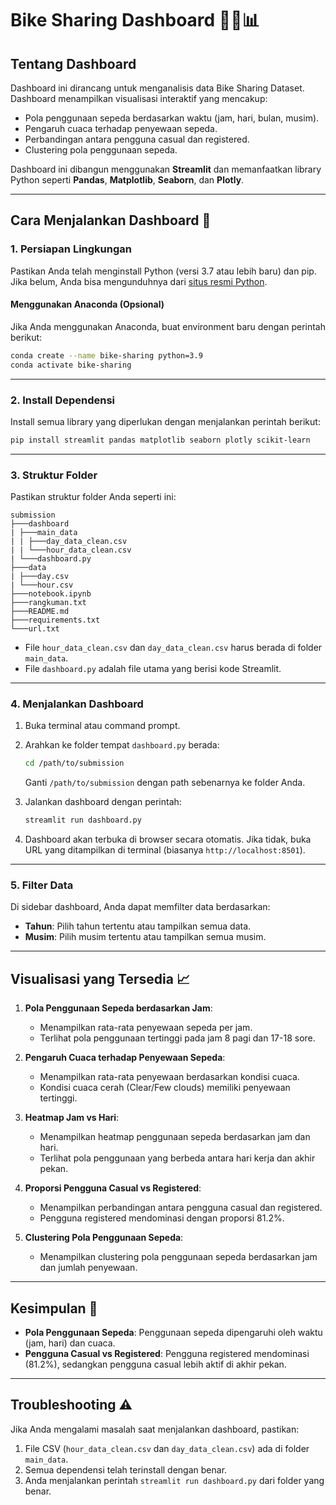 # Bike Sharing Dashboard 🚴‍♂️📊

## Tentang Dashboard

Dashboard ini dirancang untuk menganalisis data Bike Sharing Dataset. Dashboard menampilkan visualisasi interaktif yang mencakup:

- Pola penggunaan sepeda berdasarkan waktu (jam, hari, bulan, musim).
- Pengaruh cuaca terhadap penyewaan sepeda.
- Perbandingan antara pengguna casual dan registered.
- Clustering pola penggunaan sepeda.

Dashboard ini dibangun menggunakan **Streamlit** dan memanfaatkan library Python seperti **Pandas**, **Matplotlib**, **Seaborn**, dan **Plotly**.

---

## Cara Menjalankan Dashboard 🚀

### 1. **Persiapan Lingkungan**

Pastikan Anda telah menginstall Python (versi 3.7 atau lebih baru) dan pip. Jika belum, Anda bisa mengunduhnya dari [situs resmi Python](https://www.python.org/).

#### **Menggunakan Anaconda (Opsional)**

Jika Anda menggunakan Anaconda, buat environment baru dengan perintah berikut:

```bash
conda create --name bike-sharing python=3.9
conda activate bike-sharing
```

---

### 2. **Install Dependensi**

Install semua library yang diperlukan dengan menjalankan perintah berikut:

```bash
pip install streamlit pandas matplotlib seaborn plotly scikit-learn
```

---

### 3. **Struktur Folder**

Pastikan struktur folder Anda seperti ini:

```
submission
├───dashboard
| ├───main_data
| | ├───day_data_clean.csv
| | └───hour_data_clean.csv
| └───dashboard.py
├───data
| ├───day.csv
| └───hour.csv
├───notebook.ipynb
├───rangkuman.txt
├───README.md
├───requirements.txt
└───url.txt
```

- File `hour_data_clean.csv` dan `day_data_clean.csv` harus berada di folder `main_data`.
- File `dashboard.py` adalah file utama yang berisi kode Streamlit.

---

### 4. **Menjalankan Dashboard**

1. Buka terminal atau command prompt.
2. Arahkan ke folder tempat `dashboard.py` berada:

   ```bash
   cd /path/to/submission
   ```

   Ganti `/path/to/submission` dengan path sebenarnya ke folder Anda.

3. Jalankan dashboard dengan perintah:

   ```bash
   streamlit run dashboard.py
   ```

4. Dashboard akan terbuka di browser secara otomatis. Jika tidak, buka URL yang ditampilkan di terminal (biasanya `http://localhost:8501`).

---

### 5. **Filter Data**

Di sidebar dashboard, Anda dapat memfilter data berdasarkan:

- **Tahun**: Pilih tahun tertentu atau tampilkan semua data.
- **Musim**: Pilih musim tertentu atau tampilkan semua musim.

---

## Visualisasi yang Tersedia 📈

1. **Pola Penggunaan Sepeda berdasarkan Jam**:

   - Menampilkan rata-rata penyewaan sepeda per jam.
   - Terlihat pola penggunaan tertinggi pada jam 8 pagi dan 17-18 sore.

2. **Pengaruh Cuaca terhadap Penyewaan Sepeda**:

   - Menampilkan rata-rata penyewaan berdasarkan kondisi cuaca.
   - Kondisi cuaca cerah (Clear/Few clouds) memiliki penyewaan tertinggi.

3. **Heatmap Jam vs Hari**:

   - Menampilkan heatmap penggunaan sepeda berdasarkan jam dan hari.
   - Terlihat pola penggunaan yang berbeda antara hari kerja dan akhir pekan.

4. **Proporsi Pengguna Casual vs Registered**:

   - Menampilkan perbandingan antara pengguna casual dan registered.
   - Pengguna registered mendominasi dengan proporsi 81.2%.

5. **Clustering Pola Penggunaan Sepeda**:
   - Menampilkan clustering pola penggunaan sepeda berdasarkan jam dan jumlah penyewaan.

---

## Kesimpulan 🎯

- **Pola Penggunaan Sepeda**: Penggunaan sepeda dipengaruhi oleh waktu (jam, hari) dan cuaca.
- **Pengguna Casual vs Registered**: Pengguna registered mendominasi (81.2%), sedangkan pengguna casual lebih aktif di akhir pekan.

---

## Troubleshooting ⚠️

Jika Anda mengalami masalah saat menjalankan dashboard, pastikan:

1. File CSV (`hour_data_clean.csv` dan `day_data_clean.csv`) ada di folder `main_data`.
2. Semua dependensi telah terinstall dengan benar.
3. Anda menjalankan perintah `streamlit run dashboard.py` dari folder yang benar.
